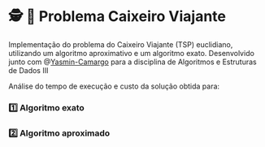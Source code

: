 # :detective: :briefcase: Problema Caixeiro Viajante
Implementação do problema do Caixeiro Viajante (TSP) euclidiano, utilizando um algoritmo aproximativo e um algoritmo exato. Desenvolvido junto com @[Yasmin-Camargo](https://github.com/Yasmin-Camargo) para a disciplina de Algoritmos e Estruturas de Dados III

Análise do tempo de execução e custo da solução obtida para:
### :one: Algoritmo exato
### :two: Algoritmo aproximado
